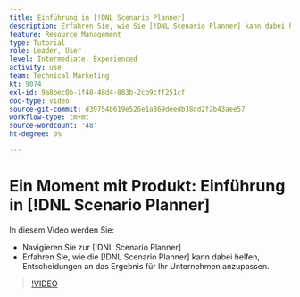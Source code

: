 ```yaml
---
title: Einführung in [!DNL Scenario Planner]
description: Erfahren Sie, wie Sie [!DNL Scenario Planner] kann dabei helfen, Entscheidungen an das Ergebnis für Ihr Unternehmen anzupassen. Erfahren Sie, wie Sie navigieren [!DNL Scenario Planner].
feature: Resource Management
type: Tutorial
role: Leader, User
level: Intermediate, Experienced
activity: use
team: Technical Marketing
kt: 9074
exl-id: 9a8bec0b-1f48-48d4-883b-2cb9cff251cf
doc-type: video
source-git-commit: d39754b619e526e1a869deedb38dd2f2b43aee57
workflow-type: tm+mt
source-wordcount: '48'
ht-degree: 0%

---
```


# Ein Moment mit Produkt: Einführung in [!DNL Scenario Planner]

In diesem Video werden Sie:

* Navigieren Sie zur [!DNL Scenario Planner]
* Erfahren Sie, wie die [!DNL Scenario Planner] kann dabei helfen, Entscheidungen an das Ergebnis für Ihr Unternehmen anzupassen.

>[!VIDEO](https://video.tv.adobe.com/v/335316/?quality=12)
